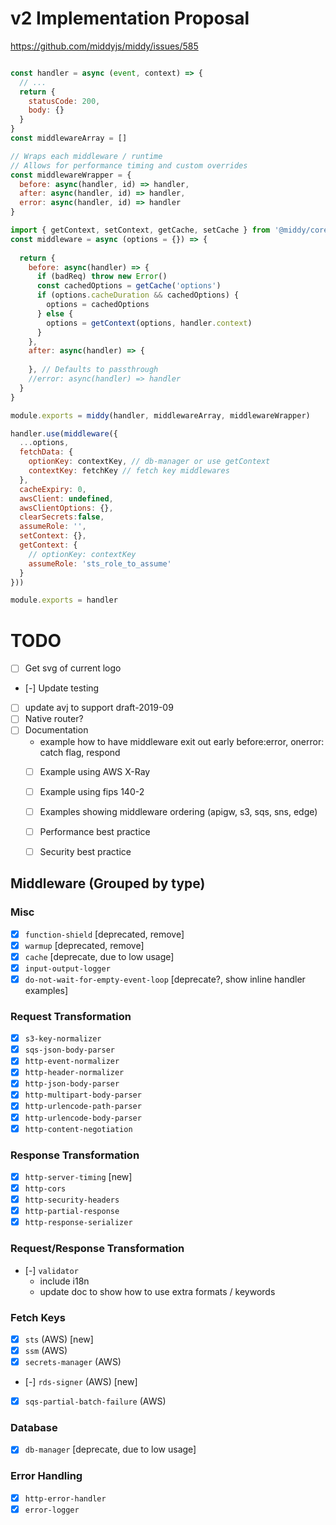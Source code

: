 # v2 Implementation Proposal

https://github.com/middyjs/middy/issues/585

```js

const handler = async (event, context) => {
  // ...
  return {
    statusCode: 200,
    body: {}
  }
}
const middlewareArray = []

// Wraps each middleware / runtime
// Allows for performance timing and custom overrides
const middlewareWrapper = {
  before: async(handler, id) => handler,
  after: async(handler, id) => handler,
  error: async(handler, id) => handler
}

import { getContext, setContext, getCache, setCache } from '@middy/core/util'
const middleware = async (options = {}) => {
  
  return {
    before: async(handler) => {
      if (badReq) throw new Error()
      const cachedOptions = getCache('options')
      if (options.cacheDuration && cachedOptions) {
        options = cachedOptions
      } else {
        options = getContext(options, handler.context)
      }
    },
    after: async(handler) => {
      
    }, // Defaults to passthrough
    //error: async(handler) => handler
  }
}

module.exports = middy(handler, middlewareArray, middlewareWrapper)

handler.use(middleware({
  ...options,
  fetchData: {
    optionKey: contextKey, // db-manager or use getContext
    contextKey: fetchKey // fetch key middlewares
  },
  cacheExpiry: 0,
  awsClient: undefined,
  awsClientOptions: {},
  clearSecrets:false,
  assumeRole: '',
  setContext: {},
  getContext: {
    // optionKey: contextKey
    assumeRole: 'sts_role_to_assume'
  }
}))

module.exports = handler
```

# TODO
- [ ] Get svg of current logo
- [-] Update testing
- [ ] update avj to support draft-2019-09
- [ ] Native router?
- [ ] Documentation
  - example how to have middleware exit out early before:error, onerror: catch flag, respond
  - [ ] Example using AWS X-Ray
  - [ ] Example using fips 140-2
  - [ ] Examples showing middleware ordering (apigw, s3, sqs, sns, edge)
  - [ ] Performance best practice
  - [ ] Security best practice
  

## Middleware (Grouped by type)

### Misc
- [x] `function-shield` [deprecated, remove]
- [x] `warmup` [deprecated, remove]
- [x] `cache` [deprecate, due to low usage]
- [x] `input-output-logger`
- [x] `do-not-wait-for-empty-event-loop` [deprecate?, show inline handler examples]

### Request Transformation
- [x] `s3-key-normalizer`
- [x] `sqs-json-body-parser`
- [x] `http-event-normalizer`
- [x] `http-header-normalizer`
- [x] `http-json-body-parser`
- [x] `http-multipart-body-parser`
- [x] `http-urlencode-path-parser`
- [x] `http-urlencode-body-parser`
- [x] `http-content-negotiation`

### Response Transformation
- [x] `http-server-timing` [new]
- [x] `http-cors`
- [x] `http-security-headers`
- [x] `http-partial-response`
- [x] `http-response-serializer`

### Request/Response Transformation
- [-] `validator`
  - include i18n
  - update doc to show how to use extra formats / keywords
  
### Fetch Keys
- [x] `sts` (AWS) [new]
- [x] `ssm` (AWS)
- [x] `secrets-manager` (AWS)
- [-] `rds-signer` (AWS) [new]
- [x] `sqs-partial-batch-failure` (AWS)

### Database
- [x] `db-manager` [deprecate, due to low usage]

### Error Handling
- [x] `http-error-handler`
- [x] `error-logger`
